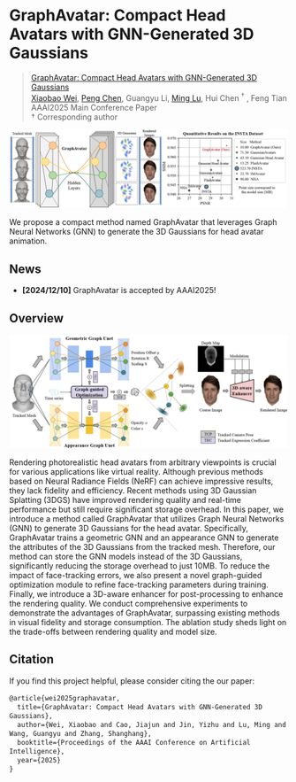 # GraphAvatar: Compact Head Avatars with GNN-Generated 3D Gaussians

> [GraphAvatar: Compact Head Avatars with GNN-Generated 3D Gaussians](./assets/AAAI25_GraphAvatar.pdf)  
> [Xiaobao Wei](https://ucwxb.github.io/), [Peng Chen](https://chenvoid.github.io/), Guangyu Li, [Ming Lu](https://lu-m13.github.io/), Hui Chen $^\dagger$ , Feng Tian  
> AAAI2025 Main Conference Paper  
> $\dagger$ Corresponding author

![vis](./assets/teaser.png)

We propose a compact method named GraphAvatar that leverages Graph Neural Networks (GNN) to generate the 3D Gaussians for head avatar animation.

## News
- **[2024/12/10]** GraphAvatar is accepted by AAAI2025!

## Overview
![overview](./assets/pipeline.png)

Rendering photorealistic head avatars from arbitrary viewpoints is crucial for various applications like virtual reality. Although previous methods based on Neural Radiance Fields (NeRF) can achieve impressive results, they lack fidelity and efficiency. Recent methods using 3D Gaussian Splatting (3DGS) have improved rendering quality and real-time performance but still require significant storage overhead. In this paper, we introduce a method called GraphAvatar that utilizes Graph Neural Networks (GNN) to generate 3D Gaussians for the head avatar. Specifically, GraphAvatar trains a geometric GNN and an appearance GNN to generate the attributes of the 3D Gaussians from the tracked mesh. Therefore, our method can store the GNN models instead of the 3D Gaussians, significantly reducing the storage overhead to just 10MB. To reduce the impact of face-tracking errors, we also present a novel graph-guided optimization module to refine face-tracking parameters during training. Finally, we introduce a 3D-aware enhancer for post-processing to enhance the rendering quality. We conduct comprehensive experiments to demonstrate the advantages of GraphAvatar, surpassing existing methods in visual fidelity and storage consumption. The ablation study sheds light on the trade-offs between rendering quality and model size.

## Citation

If you find this project helpful, please consider citing the our paper:
```
@article{wei2025graphavatar,
  title={GraphAvatar: Compact Head Avatars with GNN-Generated 3D Gaussians},
  author={Wei, Xiaobao and Cao, Jiajun and Jin, Yizhu and Lu, Ming and Wang, Guangyu and Zhang, Shanghang},
  booktitle={Proceedings of the AAAI Conference on Artificial Intelligence},
  year={2025}
}
```
